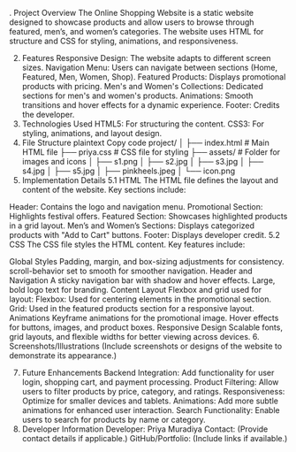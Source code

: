 . Project Overview
The Online Shopping Website is a static website designed to showcase products and allow users to browse through featured, men’s, and women’s categories. The website uses HTML for structure and CSS for styling, animations, and responsiveness.

2. Features
Responsive Design: The website adapts to different screen sizes.
Navigation Menu: Users can navigate between sections (Home, Featured, Men, Women, Shop).
Featured Products: Displays promotional products with pricing.
Men's and Women's Collections: Dedicated sections for men's and women's products.
Animations: Smooth transitions and hover effects for a dynamic experience.
Footer: Credits the developer.
3. Technologies Used
HTML5: For structuring the content.
CSS3: For styling, animations, and layout design.
4. File Structure
plaintext
Copy code
project/
│
├── index.html          # Main HTML file
├── priya.css           # CSS file for styling
├── assets/             # Folder for images and icons
│   ├── s1.png
│   ├── s2.jpg
│   ├── s3.jpg
│   ├── s4.jpg
│   ├── s5.jpg
│   ├── pinkheels.jpeg
│   └── icon.png
5. Implementation Details
5.1 HTML
The HTML file defines the layout and content of the website. Key sections include:

Header: Contains the logo and navigation menu.
Promotional Section: Highlights festival offers.
Featured Section: Showcases highlighted products in a grid layout.
Men’s and Women’s Sections: Displays categorized products with "Add to Cart" buttons.
Footer: Displays developer credit.
5.2 CSS
The CSS file styles the HTML content. Key features include:

Global Styles
Padding, margin, and box-sizing adjustments for consistency.
scroll-behavior set to smooth for smoother navigation.
Header and Navigation
A sticky navigation bar with shadow and hover effects.
Large, bold logo text for branding.
Content Layout
Flexbox and grid used for layout:
Flexbox: Used for centering elements in the promotional section.
Grid: Used in the featured products section for a responsive layout.
Animations
Keyframe animations for the promotional image.
Hover effects for buttons, images, and product boxes.
Responsive Design
Scalable fonts, grid layouts, and flexible widths for better viewing across devices.
6. Screenshots/Illustrations
(Include screenshots or designs of the website to demonstrate its appearance.)

7. Future Enhancements
Backend Integration: Add functionality for user login, shopping cart, and payment processing.
Product Filtering: Allow users to filter products by price, category, and ratings.
Responsiveness: Optimize for smaller devices and tablets.
Animations: Add more subtle animations for enhanced user interaction.
Search Functionality: Enable users to search for products by name or category.
8. Developer Information
Developer: Priya Muradiya
Contact: (Provide contact details if applicable.)
GitHub/Portfolio: (Include links if available.)

